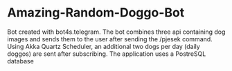 # Amazing-Random-Doggo-Bot

Bot created with bot4s.telegram. 
The bot combines three api containing dog images and sends them to the user after sending the /pjesek command. Using Akka Quartz Scheduler, an additional two dogs per day (daily doggos) are sent after subscribing.
The application uses a PostreSQL database
